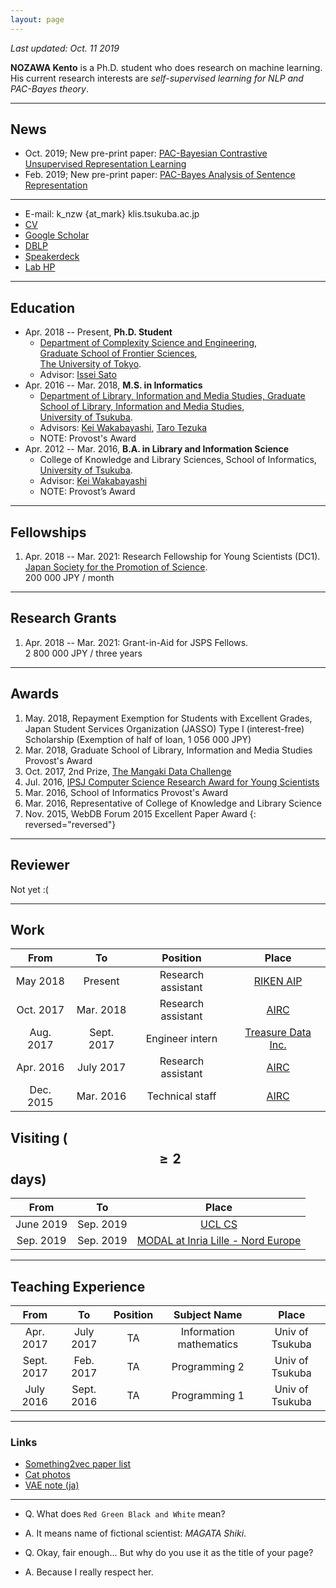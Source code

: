```yaml
---
layout: page
---
```


_Last updated: Oct. 11 2019_

<script src="{{ base.url | prepend: site.url }}/assets/js/random_image.js"></script>
<script type="text/javascript">
    document.write(getImageTag());
</script>

__NOZAWA Kento__ is a Ph.D. student who does research on machine learning. His current research interests are _self-supervised learning for NLP and PAC-Bayes theory_.

---

## News

- Oct. 2019; New pre-print paper: [PAC-Bayesian Contrastive Unsupervised Representation Learning](https://arxiv.org/abs/1910.04464)
- Feb. 2019; New pre-print paper: [PAC-Bayes Analysis of Sentence Representation](https://arxiv.org/abs/1902.04247)

---

- E-mail: k_nzw {at_mark} klis.tsukuba.ac.jp
- [CV](https://www.dropbox.com/s/5ci6h8cb02ttf5h/main.pdf?dl=0)
- [Google Scholar](https://scholar.google.co.jp/citations?user=DSdjj8AAAAAJ&hl=en)
- [DBLP](https://dblp.uni-trier.de/pers/hd/n/Nozawa:Kento)
- [Speakerdeck](https://speakerdeck.com/nzw0301)
- [Lab HP](http://www.ms.k.u-tokyo.ac.jp/)

---

## Education

- Apr. 2018 -- Present, __Ph.D. Student__
  - [Department of Complexity Science and Engineering](http://www.k.u-tokyo.ac.jp/complex/en/index.html), <br />
  [Graduate School of Frontier Sciences](http://www.k.u-tokyo.ac.jp/index.html.en), <br />
  [The University of Tokyo](http://www.u-tokyo.ac.jp/en/).
  - Advisor: [Issei Sato](http://www.ms.k.u-tokyo.ac.jp/sato/)
- Apr. 2016 -- Mar. 2018, __M.S. in Informatics__
  - [Department of Library, Information and Media Studies, Graduate School of Library, Information and Media Studies](http://www.slis.tsukuba.ac.jp/grad/english/index-e.html), <br />
  [University of Tsukuba](http://www.tsukuba.ac.jp/en/).
  - Advisors: [Kei Wakabayashi](http://trios.tsukuba.ac.jp/en/researcher/0000003269), [Taro Tezuka](https://tarotez.github.io/taro_e.html)
  - NOTE: Provost's Award
- Apr. 2012 -- Mar. 2016, __B.A. in Library and Information Science__
  - College of Knowledge and Library Sciences, School of Informatics, <br />
  [University of Tsukuba](http://www.tsukuba.ac.jp/en/).
  - Advisor: [Kei Wakabayashi](http://trios.tsukuba.ac.jp/en/researcher/0000003269)
  - NOTE: Provost’s Award

---

## Fellowships

1. Apr. 2018 -- Mar. 2021: Research Fellowship for Young Scientists (DC1). <br />
   [Japan Society for the Promotion of Science](http://www.jsps.go.jp/english/). <br />
   200 000 JPY / month

---

## Research Grants

1. Apr. 2018 -- Mar. 2021: Grant-in-Aid for JSPS Fellows. <br />
   2 800 000 JPY / three years

---

## Awards

1. May. 2018, Repayment Exemption for Students with Excellent Grades, Japan Student Services Organization (JASSO) Type I (interest-free) Scholarship (Exemption of half of loan, 1 056 000 JPY)
1. Mar. 2018, Graduate School of Library, Information and Media Studies Provost's Award
1. Oct. 2017, 2nd Prize, [The Mangaki Data Challenge](http://research.mangaki.fr/2017/10/08/mangaki-data-challenge-winners-en/)
1. Jul. 2016, [IPSJ Computer Science Research Award for Young Scientists](https://www.ipsj.or.jp/award/cs-awardee-2016.html)
1. Mar. 2016, School of Informatics Provost's Award
1. Mar. 2016, Representative of College of Knowledge and Library Science
1. Nov. 2015, WebDB Forum 2015 Excellent Paper Award
{: reversed="reversed"}

---

## Reviewer

Not yet :(

---

## Work

| **From**  | **To**     | **Position**        | **Place**                                           |
|:---------:|:----------:|:-------------------:|:---------------------------------------------------:|
| May  2018 | Present    | Research assistant  | [RIKEN AIP](https://aip.riken.jp/?lang=en)          |
| Oct. 2017 | Mar. 2018  | Research assistant  | [AIRC](http://www.airc.aist.go.jp/en/)              |
| Aug. 2017 | Sept. 2017 | Engineer intern     | [Treasure Data Inc.](https://www.treasuredata.com/) |
| Apr. 2016 | July 2017  | Research assistant  | [AIRC](http://www.airc.aist.go.jp/en/)              |
| Dec. 2015 | Mar. 2016  | Technical staff     | [AIRC](http://www.airc.aist.go.jp/en/)              |

## Visiting ($$\geq 2$$ days)

| **From**  | **To**     |  **Place**                                                        |
|:---------:|:----------:|:-----------------------------------------------------------------:|
| June 2019 | Sep. 2019 | [UCL CS](https://www.ucl.ac.uk/computer-science/)                  |
| Sep. 2019 | Sep. 2019 | [MODAL at Inria Lille - Nord Europe](https://modal.lille.inria.fr) |

---

## Teaching Experience

| **From**   | **To**     | **Position**       | **Subject Name**        | **Place**             |
|:----------:|:----------:|:------------------:|:-----------------------:|:---------------------:|
| Apr. 2017  | July  2017 | TA | Information mathematics | Univ of Tsukuba |
| Sept. 2017 | Feb.  2017 | TA | Programming 2           | Univ of Tsukuba |
| July 2016  | Sept. 2016 | TA | Programming 1           | Univ of Tsukuba |

---

### Links

- [Something2vec paper list](https://gist.github.com/nzw0301/333afc00bd508501268fa7bf40cafe4e)
- [Cat photos](https://goo.gl/photos/LRmdx4dJQEZqvrQJ7)
- [VAE note (ja)](./notes/vae.pdf)

---

- Q. What does `Red Green Black and White` mean?
- A. It means name of fictional scientist: _MAGATA Shiki_.

- Q. Okay, fair enough... But why do you use it as the title of your page?
- A. Because I really respect her.
